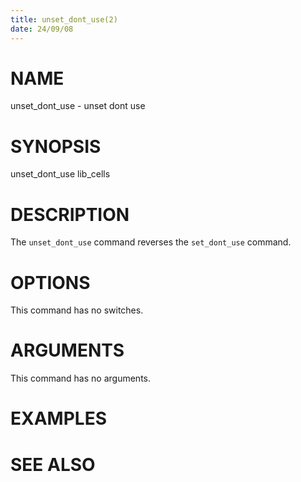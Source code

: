 ```yaml
---
title: unset_dont_use(2)
date: 24/09/08
---
```


# NAME

unset_dont_use - unset dont use

# SYNOPSIS

unset_dont_use lib_cells


# DESCRIPTION

The `unset_dont_use` command reverses the `set_dont_use` command.

# OPTIONS

This command has no switches.

# ARGUMENTS

This command has no arguments.

# EXAMPLES

# SEE ALSO
